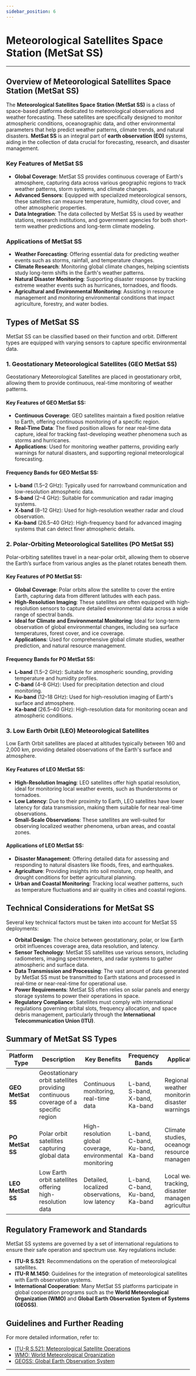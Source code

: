 ```yaml
---
sidebar_position: 6
---
```


# Meteorological Satellites Space Station (MetSat SS)

---

## Overview of Meteorological Satellites Space Station (MetSat SS)

The **Meteorological Satellites Space Station (MetSat SS)** is a class of space-based platforms dedicated to meteorological observations and weather forecasting. These satellites are specifically designed to monitor atmospheric conditions, oceanographic data, and other environmental parameters that help predict weather patterns, climate trends, and natural disasters. **MetSat SS** is an integral part of **earth observation (EO)** systems, aiding in the collection of data crucial for forecasting, research, and disaster management.

### Key Features of MetSat SS

- **Global Coverage**: MetSat SS provides continuous coverage of Earth's atmosphere, capturing data across various geographic regions to track weather patterns, storm systems, and climate changes.
- **Advanced Sensors**: Equipped with specialized meteorological sensors, these satellites can measure temperature, humidity, cloud cover, and other atmospheric properties.
- **Data Integration**: The data collected by MetSat SS is used by weather stations, research institutions, and government agencies for both short-term weather predictions and long-term climate modeling.

### Applications of MetSat SS

- **Weather Forecasting**: Offering essential data for predicting weather events such as storms, rainfall, and temperature changes.
- **Climate Research**: Monitoring global climate changes, helping scientists study long-term shifts in the Earth's weather patterns.
- **Natural Disaster Monitoring**: Supporting disaster response by tracking extreme weather events such as hurricanes, tornadoes, and floods.
- **Agricultural and Environmental Monitoring**: Assisting in resource management and monitoring environmental conditions that impact agriculture, forestry, and water bodies.

## Types of MetSat SS

MetSat SS can be classified based on their function and orbit. Different types are equipped with varying sensors to capture specific environmental data.

### 1. Geostationary Meteorological Satellites (GEO MetSat SS)

Geostationary Meteorological Satellites are placed in geostationary orbit, allowing them to provide continuous, real-time monitoring of weather patterns.

#### Key Features of GEO MetSat SS:

- **Continuous Coverage**: GEO satellites maintain a fixed position relative to Earth, offering continuous monitoring of a specific region.
- **Real-Time Data**: The fixed position allows for near real-time data capture, ideal for tracking fast-developing weather phenomena such as storms and hurricanes.
- **Applications**: Used for monitoring weather patterns, providing early warnings for natural disasters, and supporting regional meteorological forecasting.

#### Frequency Bands for GEO MetSat SS:

- **L-band** (1.5–2 GHz): Typically used for narrowband communication and low-resolution atmospheric data.
- **S-band** (2–4 GHz): Suitable for communication and radar imaging systems.
- **X-band** (8–12 GHz): Used for high-resolution weather radar and cloud observation.
- **Ka-band** (26.5–40 GHz): High-frequency band for advanced imaging systems that can detect finer atmospheric details.

### 2. Polar-Orbiting Meteorological Satellites (PO MetSat SS)

Polar-orbiting satellites travel in a near-polar orbit, allowing them to observe the Earth’s surface from various angles as the planet rotates beneath them.

#### Key Features of PO MetSat SS:

- **Global Coverage**: Polar orbits allow the satellite to cover the entire Earth, capturing data from different latitudes with each pass.
- **High-Resolution Imaging**: These satellites are often equipped with high-resolution sensors to capture detailed environmental data across a wide range of spectral bands.
- **Ideal for Climate and Environmental Monitoring**: Ideal for long-term observation of global environmental changes, including sea surface temperatures, forest cover, and ice coverage.
- **Applications**: Used for comprehensive global climate studies, weather prediction, and natural resource management.

#### Frequency Bands for PO MetSat SS:

- **L-band** (1.5–2 GHz): Suitable for atmospheric sounding, providing temperature and humidity profiles.
- **C-band** (4–8 GHz): Used for precipitation detection and cloud monitoring.
- **Ku-band** (12–18 GHz): Used for high-resolution imaging of Earth's surface and atmosphere.
- **Ka-band** (26.5–40 GHz): High-resolution data for monitoring ocean and atmospheric conditions.

### 3. Low Earth Orbit (LEO) Meteorological Satellites

Low Earth Orbit satellites are placed at altitudes typically between 160 and 2,000 km, providing detailed observations of the Earth's surface and atmosphere.

#### Key Features of LEO MetSat SS:

- **High-Resolution Imaging**: LEO satellites offer high spatial resolution, ideal for monitoring local weather events, such as thunderstorms or tornadoes.
- **Low Latency**: Due to their proximity to Earth, LEO satellites have lower latency for data transmission, making them suitable for near real-time observations.
- **Small-Scale Observations**: These satellites are well-suited for observing localized weather phenomena, urban areas, and coastal zones.

#### Applications of LEO MetSat SS:

- **Disaster Management**: Offering detailed data for assessing and responding to natural disasters like floods, fires, and earthquakes.
- **Agriculture**: Providing insights into soil moisture, crop health, and drought conditions for better agricultural planning.
- **Urban and Coastal Monitoring**: Tracking local weather patterns, such as temperature fluctuations and air quality in cities and coastal regions.

## Technical Considerations for MetSat SS

Several key technical factors must be taken into account for MetSat SS deployments:

- **Orbital Design**: The choice between geostationary, polar, or low Earth orbit influences coverage area, data resolution, and latency.
- **Sensor Technology**: MetSat SS satellites use various sensors, including radiometers, imaging spectrometers, and radar systems to gather atmospheric and surface data.
- **Data Transmission and Processing**: The vast amount of data generated by MetSat SS must be transmitted to Earth stations and processed in real-time or near-real-time for operational use.
- **Power Requirements**: MetSat SS often relies on solar panels and energy storage systems to power their operations in space.
- **Regulatory Compliance**: Satellites must comply with international regulations governing orbital slots, frequency allocation, and space debris management, particularly through the **International Telecommunication Union (ITU)**.

## Summary of MetSat SS Types

| Platform Type           | Description                                         | Key Benefits                                | Frequency Bands                            | Applications                               |
|-------------------------|-----------------------------------------------------|---------------------------------------------|--------------------------------------------|--------------------------------------------|
| **GEO MetSat SS**        | Geostationary orbit satellites providing continuous coverage of a specific region | Continuous monitoring, real-time data       | L-band, S-band, X-band, Ka-band           | Regional weather monitoring, disaster warnings |
| **PO MetSat SS**         | Polar orbit satellites capturing global data       | High-resolution global coverage, environmental monitoring | L-band, C-band, Ku-band, Ka-band | Climate studies, oceanography, resource management |
| **LEO MetSat SS**        | Low Earth orbit satellites offering high-resolution data | Detailed, localized observations, low latency | L-band, C-band, Ku-band, Ka-band           | Local weather tracking, disaster management, agriculture |

## Regulatory Framework and Standards

MetSat SS systems are governed by a set of international regulations to ensure their safe operation and spectrum use. Key regulations include:

- **ITU-R S.521**: Recommendations on the operation of meteorological satellites.
- **ITU-R M.1450**: Guidelines for the integration of meteorological satellites with Earth observation systems.
- **International Cooperation**: Many MetSat SS platforms participate in global cooperation programs such as the **World Meteorological Organization (WMO)** and **Global Earth Observation System of Systems (GEOSS)**.

## Guidelines and Further Reading

For more detailed information, refer to:

- [ITU-R S.521: Meteorological Satellite Operations](https://www.itu.int/rec/R-REC-S.521/en)
- [WMO: World Meteorological Organization](https://public.wmo.int/en)
- [GEOSS: Global Earth Observation System](https://www.earthobservations.org/)

---